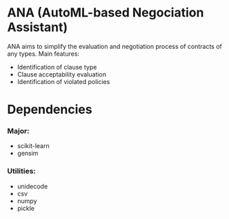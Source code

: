 # ANA (AutoML-based Negociation Assistant) 

ANA aims to simplify the evaluation and negotiation process of contracts of any types.
Main features:
* Identification of clause type
* Clause acceptability evaluation
* Identification of violated policies

# Dependencies
### Major:
* scikit-learn
* gensim

### Utilities:
* unidecode
* csv
* numpy
* pickle
